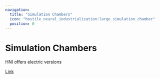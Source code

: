 ```yaml
---
navigation:
  title: "Simulation Chambers"
  icon: "hostile_neural_industrialization:large_simulation_chamber"
  position: 0
---
```


# Simulation Chambers
HNI offers electric versions

[Link](./sim_chamber/large_sim_chamber.md)

